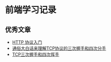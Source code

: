 # 前端学习记录

## 优秀文章

- [HTTP 协议入门](http://www.ruanyifeng.com/blog/2016/08/http.html)
- [通俗大白话来理解TCP协议的三次握手和四次分手](https://github.com/jawil/blog/issues/14)
- [TCP三次握手和四次挥手](http://www.jianshu.com/p/4e20b273487b)

